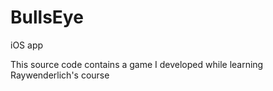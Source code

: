 # BullsEye
iOS app

This source code contains a game I developed while learning Raywenderlich's course

